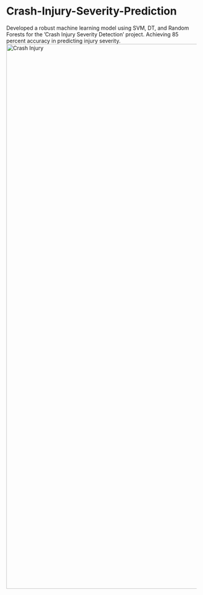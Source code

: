 # Crash-Injury-Severity-Prediction
Developed a robust machine learning model using SVM, DT, and Random Forests for the ’Crash Injury Severity Detection’ project. Achieving 85 percent accuracy in predicting injury severity.
<img width="1440" alt="Crash Injury " src="https://github.com/Vishesh-Khandelwal/Crash-Injury-Severity-Prediction/assets/126090850/ae8bba88-f5aa-4f5a-8964-6b133e04ff06">
